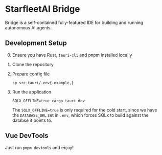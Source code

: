 # StarfleetAI Bridge

Bridge is a self-contained fully-featured IDE for building and running autonomous AI agents.

## Development Setup

0. Ensure you have Rust, `tauri-cli` and pnpm installed locally
1. Clone the repository
2. Prepare config file

   ```shell
   cp src-tauri/.env{.example,}
   ```

3. Run the application

   ```shell
   SQLX_OFFLINE=true cargo tauri dev
   ```

   The `SQLX_OFFLINE=true` is only required for the cold start, since we have the `DATABASE_URL` set in `.env`, which forces SQLx to build against the databse it points to.

## Vue DevTools

Just run `pnpm devtools` and enjoy!
